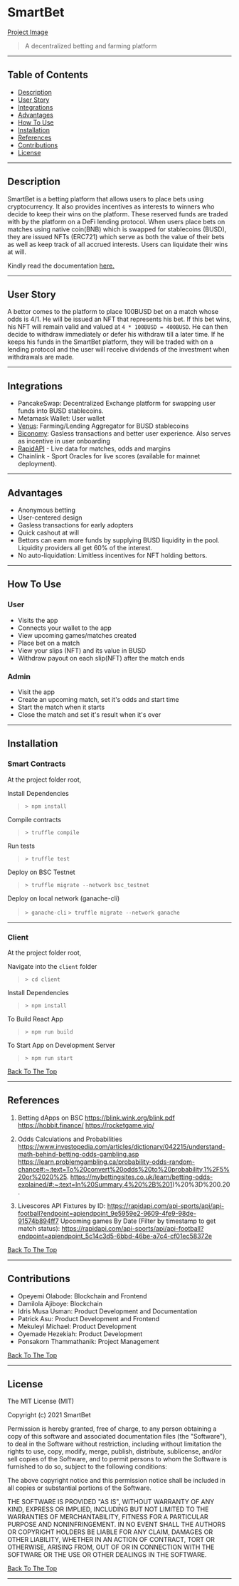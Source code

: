 # SmartBet


[Project Image](project-image-url)

> A decentralized betting and farming platform

---

## Table of Contents

- [Description](#description)
- [User Story](#user-story)
- [Integrations](#integrations)
- [Advantages](#Advantages)
- [How To Use](#how-to-use)
- [Installation](#installation)
- [References](#references)
- [Contributions](#contributions)
- [License](#license)


---

## Description

SmartBet is a betting platform that allows users to place bets using cryptocurrency. It also provides incentives as interests to winners who decide to keep their wins on the platform. These reserved funds are traded with by the platform on a DeFi lending protocol. When users place bets on matches using native coin(BNB) which is swapped for stablecoins (BUSD), they are issued NFTs (ERC721) which serve as both the value of their bets as well as keep track of all accrued interests. Users can liquidate their wins at will.

Kindly read the documentation [here.](https://smartbet.gitbook.io/smartbet/)

---
## User Story

A bettor comes to the platform to place 100BUSD bet on a match whose odds is 4/1. He will be issued an NFT that represents his bet. If this bet wins, his NFT will remain valid and valued at `4 * 100BUSD = 400BUSD`. He can then decide to withdraw immediately or defer his withdraw till a later time. If he keeps his funds in the SmartBet platform, they will be traded with on a lending protocol and the user will receive dividends of the investment when withdrawals are made.

---
## Integrations

- PancakeSwap: Decentralized Exchange platform for swapping user funds into BUSD stablecoins.
- Metamask Wallet: User wallet
- [Venus](https://github.com/VenusProtocol/venus-protocol): Farming/Lending Aggregator for BUSD stablecoins
- [Biconomy](https://docs.biconomy.io/): Gasless transactions and better user experience. Also serves as incentive in user onboarding
- [RapidAPI](https://rapidapi.com/api-sports/api/api-football) - Live data for matches, odds and margins
- Chainlink - Sport Oracles for live scores (available for mainnet deployment).

---
## Advantages

- Anonymous betting
- User-centered design
- Gasless transactions for early adopters
- Quick cashout at will
- Bettors can earn more funds by supplying BUSD liquidity in the pool. Liquidity providers all get 60% of the interest.
- No auto-liquidation: Limitless incentives for NFT holding bettors.

---
## How To Use
### User
- Visits the app
- Connects your wallet to the app
- View upcoming games/matches created
- Place bet on a match
- View your slips (NFT) and its value in BUSD
- Withdraw payout on each slip(NFT) after the match ends

### Admin
- Visit the app
- Create an upcoming match, set it's odds and start time
- Start the match when it starts
- Close the match and set it's result when it's over

---
## Installation

### Smart Contracts
At the project folder root,

Install Dependencies
> `> npm install`

Compile contracts
> `> truffle compile`

Run tests
> `> truffle test`

Deploy on BSC Testnet
> `> truffle migrate --network bsc_testnet`

Deploy on local network (ganache-cli)
> `> ganache-cli`
> `> truffle migrate --network ganache`
---
### Client
At the project folder root,

Navigate into the `client` folder
> `> cd client`

Install Dependencies
> `> npm install`

To Build React App
> `> npm run build`

To Start App on Development Server
> `> npm run start`



[Back To The Top](#SmartBet)

---


## References

1. Betting dApps on BSC
https://blink.wink.org/blink.pdf
https://hobbit.finance/
https://rocketgame.vip/

2. Odds Calculations and Probabilities
https://www.investopedia.com/articles/dictionary/042215/understand-math-behind-betting-odds-gambling.asp
https://learn.problemgambling.ca/probability-odds-random-chance#:~:text=To%20convert%20odds%20to%20probability,1%2F5%20or%2020%25.
https://mybettingsites.co.uk/learn/betting-odds-explained/#:~:text=In%20Summary,4%20%2B%201)%20%3D%200.20.

3. Livescores API
Fixtures by ID: https://rapidapi.com/api-sports/api/api-football?endpoint=apiendpoint_9e5959e2-9609-4fe9-98de-91574b894ff7
Upcoming games By Date (Filter by timestamp to get match status):
https://rapidapi.com/api-sports/api/api-football?endpoint=apiendpoint_5c14c3d5-6bbd-46be-a7c4-cf01ec58372e

[Back To The Top](#SmartBet)

---
## Contributions

- Opeyemi Olabode: Blockchain and Frontend
- Damilola Ajiboye: Blockchain
- Idris Musa Usman: Product Development and Documentation
- Patrick Asu: Product Development and Frontend 
- Mekuleyi Michael: Product Development
- Oyemade Hezekiah: Product Development
- Ponsakorn Thammathanik: Project Management

[Back To The Top](#SmartBet)

---

## License

The MIT License (MIT)

Copyright (c) 2021 SmartBet

Permission is hereby granted, free of charge, to any person obtaining a copy
of this software and associated documentation files (the "Software"), to deal
in the Software without restriction, including without limitation the rights
to use, copy, modify, merge, publish, distribute, sublicense, and/or sell
copies of the Software, and to permit persons to whom the Software is
furnished to do so, subject to the following conditions:

The above copyright notice and this permission notice shall be included in all
copies or substantial portions of the Software.

THE SOFTWARE IS PROVIDED "AS IS", WITHOUT WARRANTY OF ANY KIND, EXPRESS OR
IMPLIED, INCLUDING BUT NOT LIMITED TO THE WARRANTIES OF MERCHANTABILITY,
FITNESS FOR A PARTICULAR PURPOSE AND NONINFRINGEMENT. IN NO EVENT SHALL THE
AUTHORS OR COPYRIGHT HOLDERS BE LIABLE FOR ANY CLAIM, DAMAGES OR OTHER
LIABILITY, WHETHER IN AN ACTION OF CONTRACT, TORT OR OTHERWISE, ARISING FROM,
OUT OF OR IN CONNECTION WITH THE SOFTWARE OR THE USE OR OTHER DEALINGS IN THE
SOFTWARE.

[Back To The Top](#SmartBet)

---
